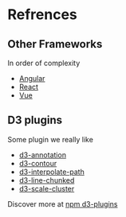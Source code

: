 # Refrences

## Other Frameworks

In order of complexity

* [Angular](https://angularjs.org/)
* [React](https://facebook.github.io/react/)
* [Vue](http://vuejs.org/)


## D3 plugins

Some plugin we really like

* [d3-annotation](https://github.com/susielu/d3-annotation)
* [d3-contour](https://www.npmjs.com/package/d3-contour)
* [d3-interpolate-path](https://github.com/pbeshai/d3-interpolate-path)
* [d3-line-chunked](https://github.com/pbeshai/d3-line-chunked)
* [d3-scale-cluster](https://github.com/schnerd/d3-scale-cluster)

Discover more at [npm d3-plugins](https://www.npmjs.com/browse/keyword/d3-module)
